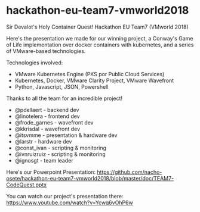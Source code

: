 # hackathon-eu-team7-vmworld2018
Sir Devalot's Holy Container Quest! Hackathon EU Team7 (VMworld 2018)

Here's the presentation we made for our winning project, a Conway's Game of Life implementation over docker containers with kubernetes, and a series of VMware-based technologies.

Technologies involved:  

- VMware Kubernetes Engine (PKS por Public Cloud Services)
- Kubernetes, Docker, VMware Clarity Project, VMware Wavefront
- Python, Javascript, JSON, Powershell

Thanks to all the team for an incredible project!

- @pdellaert - backend dev
- @linotelera - frontend dev
- @frode_garnes - wavefront dev
- @kkrisdal - wavefront dev
- @itsvmme - presentation & hardware dev
- @larstr - hardware dev
- @const_ivan - scripting & monitoring
- @ivnruizruiz - scripting & monitoring
- @ignosgt - team leader

Here's our Powerpoint Presentation:
https://github.com/nacho-osete/hackathon-eu-team7-vmworld2018/blob/master/doc/TEAM7-CodeQuest.pptx

You can watch our project's presentation there:
https://www.youtube.com/watch?v=Ycwq6vOhP6w
